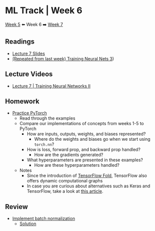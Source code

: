 # ML Track | Week 6
[Week 5](week5.md) ⬅️ Week 6 ➡️ [Week 7](week7.md)

## Readings

- [Lecture 7 Slides](http://cs231n.stanford.edu/slides/2017/cs231n_2017_lecture7.pdf)
- [(Repeated from last week) Training Neural Nets 3](http://cs231n.github.io/neural-networks-3/))

## Lecture Videos

- [Lecture 7 | Training Neural Networks II](https://www.youtube.com/watch?v=_JB0AO7QxSA&list=PLC1qU-LWwrF64f4QKQT-Vg5Wr4qEE1Zxk&index=7)

## Homework
* [Practice PyTorch](https://github.com/gauravkuppa/pytorch-examples)
  * Read through the examples
  * Compare our implementations of concepts from weeks 1-5 to PyTorch
    * How are inputs, outputs, weights, and biases represented? 
      * Where do the weights and biases go when we start using `torch.nn`?
    * How is loss, forward prop, and backward prop handled?
      * How are the gradients generated?
    * What hyperparameters are presented in these examples?
      * How are these hyperparameters handled?
  * Notes
    * Since the introduction of [TensorFlow Fold](https://ai.googleblog.com/2017/02/announcing-tensorflow-fold-deep.html), TensorFlow also offers dynamic computational graphs
    * In case you are curious about alternatives such as Keras and TensorFlow, take a look at [this article](https://towardsdatascience.com/keras-vs-pytorch-for-deep-learning-a013cb63870d).

## Review

- [Implement batch normalization](assignments/colab/2020/assignment2/BatchNormalization.ipynb)
    * [Solution](assignments/solutions/week6/README.md)
    